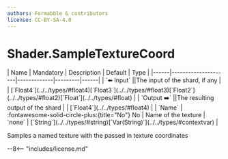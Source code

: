 ```yaml
---
authors: Formabble & contributors
license: CC-BY-SA-4.0
---
```



# Shader.SampleTextureCoord

<div class="sh-parameters" markdown="1">
| Name | Mandatory | Description | Default | Type |
|------|---------------------|-------------|---------|------|
| `⬅️ Input` ||The input of the shard, if any | | [`Float4`](../../types/#float4)[`Float3`](../../types/#float3)[`Float2`](../../types/#float2)[`Float`](../../types/#float) |
| `Output ➡️` ||The resulting output of the shard | | [`Float4`](../../types/#float4) |
| `Name` | :fontawesome-solid-circle-plus:{title="No"} No  | Name of the texture | `none` | [`String`](../../types/#string)[`Var(String)`](../../types/#contextvar) |

</div>

Samples a named texture with the passed in texture coordinates

--8<-- "includes/license.md"

